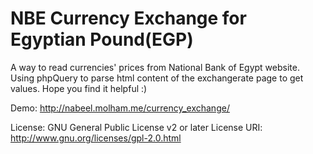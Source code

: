 ﻿NBE Currency Exchange for Egyptian Pound(EGP)
=============================================

A way to read currencies' prices from National Bank of Egypt website.
Using phpQuery to parse html content of the exchangerate page to get values.
Hope you find it helpful :)

Demo: http://nabeel.molham.me/currency_exchange/

License: GNU General Public License v2 or later
License URI: http://www.gnu.org/licenses/gpl-2.0.html

